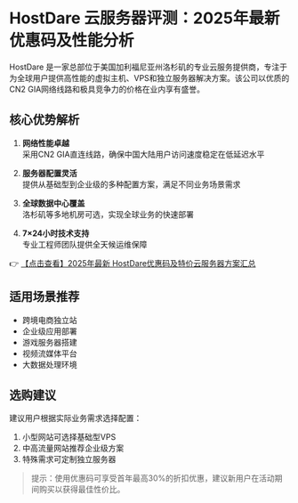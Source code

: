 # HostDare 云服务器评测：2025年最新优惠码及性能分析

HostDare 是一家总部位于美国加利福尼亚州洛杉矶的专业云服务提供商，专注于为全球用户提供高性能的虚拟主机、VPS和独立服务器解决方案。该公司以优质的CN2 GIA网络线路和极具竞争力的价格在业内享有盛誉。

## 核心优势解析

1. **网络性能卓越**  
   采用CN2 GIA直连线路，确保中国大陆用户访问速度稳定在低延迟水平

2. **服务器配置灵活**  
   提供从基础型到企业级的多种配置方案，满足不同业务场景需求

3. **全球数据中心覆盖**  
   洛杉矶等多地机房可选，实现全球业务的快速部署

4. **7×24小时技术支持**  
   专业工程师团队提供全天候运维保障

👉 [【点击查看】2025年最新 HostDare优惠码及特价云服务器方案汇总](https://bit.ly/hostdare)

## 适用场景推荐

- 跨境电商独立站
- 企业级应用部署
- 游戏服务器搭建
- 视频流媒体平台
- 大数据处理环境

## 选购建议

建议用户根据实际业务需求选择配置：
1. 小型网站可选择基础型VPS
2. 中高流量网站推荐企业级方案
3. 特殊需求可定制独立服务器

> 提示：使用优惠码可享受首年最高30%的折扣优惠，建议新用户在活动期间购买以获得最佳性价比。